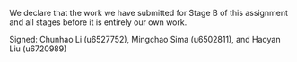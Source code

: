 We declare that the work we have submitted for Stage B of this assignment and all stages before it is entirely our own work.


Signed: Chunhao Li (u6527752), Mingchao Sima (u6502811), and Haoyan Liu (u6720989)
